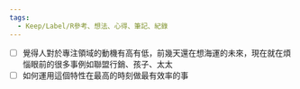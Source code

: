 ```yaml
---
tags:
  - Keep/Label/R參考、想法、心得、筆記、紀錄
---
```



- [ ] 覺得人對於專注領域的動機有高有低，前幾天還在想海運的未來，現在就在煩惱眼前的很多事例如聯盟行銷、孩子、太太
- [ ] 如何運用這個特性在最高的時刻做最有效率的事